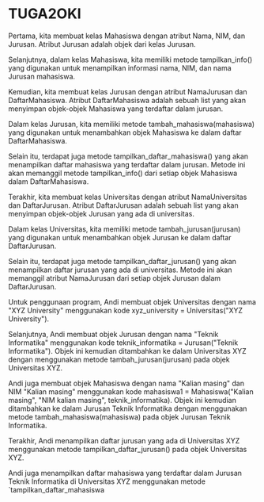 # TUGA2OKI
Pertama, kita membuat kelas Mahasiswa dengan atribut Nama, NIM, dan Jurusan. Atribut Jurusan adalah objek dari kelas Jurusan.

Selanjutnya, dalam kelas Mahasiswa, kita memiliki metode tampilkan_info() yang digunakan untuk menampilkan informasi nama, NIM, dan nama Jurusan mahasiswa.

Kemudian, kita membuat kelas Jurusan dengan atribut NamaJurusan dan DaftarMahasiswa. Atribut DaftarMahasiswa adalah sebuah list yang akan menyimpan objek-objek Mahasiswa yang terdaftar dalam jurusan.

Dalam kelas Jurusan, kita memiliki metode tambah_mahasiswa(mahasiswa) yang digunakan untuk menambahkan objek Mahasiswa ke dalam daftar DaftarMahasiswa.

Selain itu, terdapat juga metode tampilkan_daftar_mahasiswa() yang akan menampilkan daftar mahasiswa yang terdaftar dalam jurusan. Metode ini akan memanggil metode tampilkan_info() dari setiap objek Mahasiswa dalam DaftarMahasiswa.

Terakhir, kita membuat kelas Universitas dengan atribut NamaUniversitas dan DaftarJurusan. Atribut DaftarJurusan adalah sebuah list yang akan menyimpan objek-objek Jurusan yang ada di universitas.

Dalam kelas Universitas, kita memiliki metode tambah_jurusan(jurusan) yang digunakan untuk menambahkan objek Jurusan ke dalam daftar DaftarJurusan.

Selain itu, terdapat juga metode tampilkan_daftar_jurusan() yang akan menampilkan daftar jurusan yang ada di universitas. Metode ini akan memanggil atribut NamaJurusan dari setiap objek Jurusan dalam DaftarJurusan.

Untuk penggunaan program, Andi membuat objek Universitas dengan nama "XYZ University" menggunakan kode xyz_university = Universitas("XYZ University").

Selanjutnya, Andi membuat objek Jurusan dengan nama "Teknik Informatika" menggunakan kode teknik_informatika = Jurusan("Teknik Informatika"). Objek ini kemudian ditambahkan ke dalam Universitas XYZ dengan menggunakan metode tambah_jurusan(jurusan) pada objek Universitas XYZ.

Andi juga membuat objek Mahasiswa dengan nama "Kalian masing" dan NIM "Kalian masing" menggunakan kode mahasiswa1 = Mahasiswa("Kalian masing", "NIM kalian masing", teknik_informatika). Objek ini kemudian ditambahkan ke dalam Jurusan Teknik Informatika dengan menggunakan metode tambah_mahasiswa(mahasiswa) pada objek Jurusan Teknik Informatika.

Terakhir, Andi menampilkan daftar jurusan yang ada di Universitas XYZ menggunakan metode tampilkan_daftar_jurusan() pada objek Universitas XYZ.

Andi juga menampilkan daftar mahasiswa yang terdaftar dalam Jurusan Teknik Informatika di Universitas XYZ menggunakan metode `tampilkan_daftar_mahasiswa

